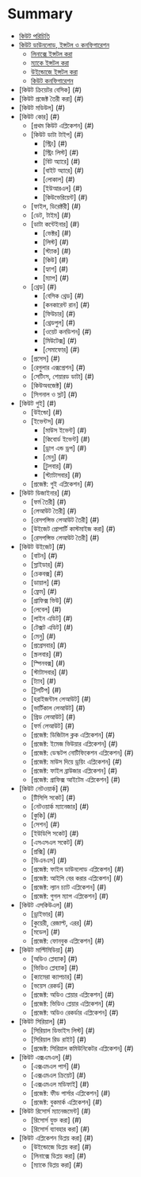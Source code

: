 # Summary

* [কিউট পরিচিতি](aboutqt.md)
* [কিউট ডাউনলোড, ইন্সটল ও কনফিগারেশন](qt-install/qt-install.md)
   * [লিনাক্সে ইন্সটল করা](qt-install/qt-install-linux.md)
   * [ম্যাকে ইন্সটল করা](qt-install/qt-install-mac.md)   
   * [উইন্ডোজে ইন্সটল করা](qt-install/qt-install-win.md)
   * [কিউট কনফিগারেশন](qt-install/qt-configure.md)   
* [কিউট ক্রিয়েটর বেসিক] (#)
* [কিউট প্রজেক্ট তৈরী করা] (#)
* [কিউট মডিউল] (#)
* [কিউট কোর] (#)
   * [প্রথম কিউট এপ্লিকেশন] (#)
   * [কিউট ডাটা টাইপ] (#)
      * [স্ট্রিং] (#)
      * [স্ট্রিং লিস্ট] (#)
      * [বিট অ্যারে] (#)
      * [বাইট অ্যারে] (#)
      * [লোকাল] (#)
      * [ইউআরএল] (#)
      * [কিউভেরিয়েন্ট] (#)
   * [ফাইল, ডিরেক্টরী] (#)
   * [ডেট, টাইম] (#)
   * [ডাটা কন্টেইনার] (#)
      * [ভেক্টর] (#)
      * [লিস্ট] (#)
      * [স্ট্যাক] (#)
      * [কিউ] (#)
      * [হ্যাশ] (#)
      * [ম্যাপ] (#)
   * [থ্রেড] (#)
      * [বেসিক থ্রেড] (#)
      * [কনকারেন্ট রান] (#)
      * [ফিউচার] (#)
      * [থ্রেডপুল] (#)
      * [ওয়েট কনডিশন] (#)
      * [মিউটেক্স] (#)
      * [সেমাফোর] (#)
   * [প্রসেস] (#)
   * [রেগুলার এক্সপ্রেশন] (#)
   * [সেটিংস, শেয়ারড ডাটা] (#)
   * [কিউঅবজেক্ট] (#)
   * [সিগনাল ও স্লট] (#)
* [কিউট গুই] (#)
   * [উইন্ডো] (#)
   * [ইভেন্টস] (#)
      * [মাউস ইভেন্ট] (#)
      * [কিবোর্ড ইভেন্ট] (#)
      * [ড্রাগ এন্ড ড্রপ] (#)
      * [মেনু] (#)
      * [টুলবার] (#)
      * [স্ট্যাটাসবার] (#)
   * [প্রজেক্ট: গুই এপ্লিকেশন] (#)
* [কিউট ডিজাইনার] (#)
   * [ফর্ম তৈরী] (#)
   * [লেআউট তৈরী] (#)
   * [রেসপন্সিভ লেআউট তৈরী] (#)
   * [উইজেট প্রোপার্টি কাস্টমাইজ করা] (#)
   * [রেসপন্সিভ লেআউট তৈরী] (#)
* [কিউট উইজেট] (#)
   * [বাটন] (#)
   * [স্লাইডার] (#)
   * [চেকবক্স] (#)
   * [ডায়াল] (#)
   * [ফ্রেম] (#)
   * [গ্রাফিক্স ভিউ] (#)
   * [লেবেল] (#)
   * [লাইন এডিট] (#)
   * [টেক্সট এডিট] (#)
   * [মেনু] (#)
   * [প্রগ্রেসবার] (#)
   * [স্ক্রলবার] (#)
   * [স্পিনবক্স] (#)
   * [স্টাটাসবার] (#)
   * [ট্যাব] (#)
   * [টুলটিপ] (#)
   * [হরাইজন্টাল লেআউট] (#)
   * [ভার্টিকাল লেআউট] (#)
   * [গ্রিড লেআউট] (#)
   * [ফর্ম লেআউট] (#)
   * [প্রজেক্ট: ডিজিটাল ক্লক এপ্লিকেশন] (#)
   * [প্রজেক্ট: ইমেজ ভিউয়ার এপ্লিকেশন] (#)
   * [প্রজেক্ট: ডেস্কটপ নোটিফিকেশন এপ্লিকেশন] (#)
   * [প্রজেক্ট: মাউস দিয়ে ড্রয়িং এপ্লিকেশন] (#)
   * [প্রজেক্ট: ফাইল ব্রাউজার এপ্লিকেশন] (#)
   * [প্রজেক্ট: গ্রাফিক্স আইটেম এপ্লিকেশন] (#)
* [কিউট নেটওয়ার্ক] (#)
   * [টিসিপি সকেট] (#)
   * [নেটওয়ার্ক ম্যানেজার] (#)
   * [কুকি] (#)
   * [সেশন] (#)
   * [ইউডিপি সকেট] (#)
   * [এসএসএল সকেট] (#)
   * [প্রক্সি] (#)
   * [ডিএনএস] (#)
   * [প্রজেক্ট: ফাইল ডাউনলোড এপ্লিকেশন] (#)
   * [প্রজেক্ট: আইপি বের করার এপ্লিকেশন] (#)
   * [প্রজেক্ট: ল্যান চ্যাট এপ্লিকেশন] (#)
   * [প্রজেক্ট: গুগল ম্যাপ এপ্লিকেশন] (#)
* [কিউট এসকিউএল] (#)
   * [ড্রাইভার] (#)
   * [কুয়েরী, রেজাল্ট, এরর] (#)
   * [মডেল] (#)
   * [প্রজেক্ট: ফোনবুক এপ্লিকেশন] (#)
* [কিউট মাল্টিমিডিয়া] (#)
   * [অডিও প্লেব্যাক] (#)
   * [ভিডিও প্লেব্যাক] (#)
   * [ক্যামেরা ক্যাপচার] (#)
   * [ভয়েস রেকর্ড] (#)
   * [প্রজেক্ট: অডিও প্লেয়ার এপ্লিকেশন] (#)
   * [প্রজেক্ট: ভিডিও প্লেয়ার এপ্লিকেশন] (#)
   * [প্রজেক্ট: অডিও রেকর্ডার এপ্লিকেশন] (#)
* [কিউট সিরিয়াল] (#)
   * [সিরিয়াল ডিভাইস লিস্ট] (#)
   * [সিরিয়াল রিড রাইট] (#)
   * [প্রজেক্ট: সিরিয়াল কমিউনিকেটর এপ্লিকেশন] (#)
* [কিউট এক্সএমএল] (#)
   * [এক্সএমএল পার্স] (#)
   * [এক্সএমএল ক্রিয়েট] (#)
   * [এক্সএমএল মডিফাই] (#)
   * [প্রজেক্ট: ফীড পার্সার এপ্লিকেশন] (#)
   * [প্রজেক্ট: বুকমার্ক এপ্লিকেশন] (#)
* [কিউট রিসোর্স ম্যানেজমেন্ট] (#)
   * [রিসোর্স যুক্ত করা] (#)
   * [রিসোর্স ব্যাবহার করা] (#)
* [কিউট এপ্লিকেশন ডিপ্লয় করা] (#)
   * [উইন্ডোজে ডিপ্লয় করা] (#)
   * [লিনাক্সে ডিপ্লয় করা] (#)
   * [ম্যাকে ডিপ্লয় করা] (#)


